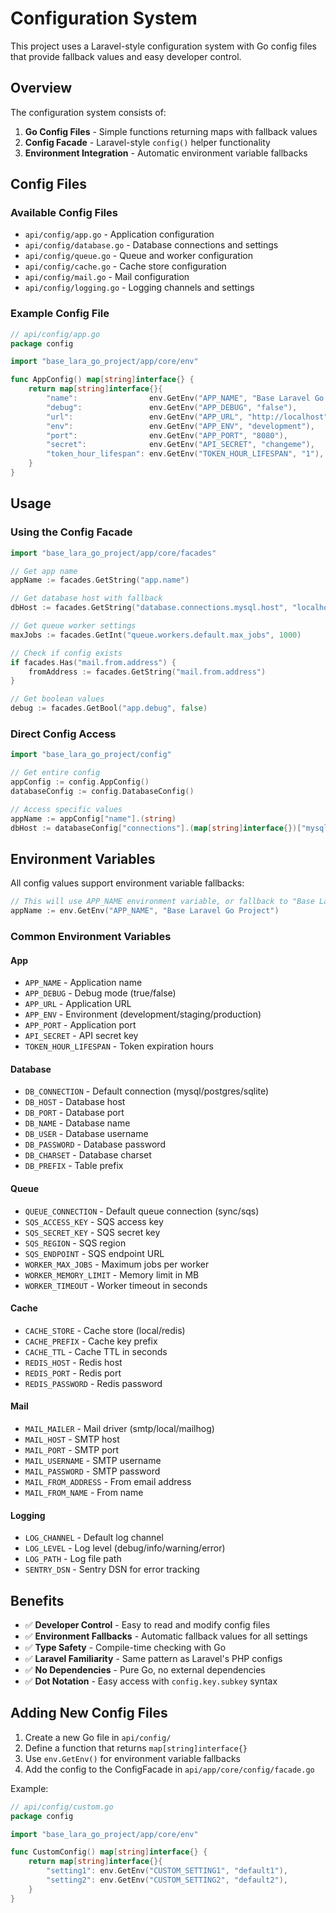 # Configuration System

This project uses a Laravel-style configuration system with Go config files that provide fallback values and easy developer control.

## Overview

The configuration system consists of:

1. **Go Config Files** - Simple functions returning maps with fallback values
2. **Config Facade** - Laravel-style `config()` helper functionality
3. **Environment Integration** - Automatic environment variable fallbacks

## Config Files

### Available Config Files

- `api/config/app.go` - Application configuration
- `api/config/database.go` - Database connections and settings
- `api/config/queue.go` - Queue and worker configuration
- `api/config/cache.go` - Cache store configuration
- `api/config/mail.go` - Mail configuration
- `api/config/logging.go` - Logging channels and settings

### Example Config File

```go
// api/config/app.go
package config

import "base_lara_go_project/app/core/env"

func AppConfig() map[string]interface{} {
	return map[string]interface{}{
		"name":                env.GetEnv("APP_NAME", "Base Laravel Go Project"),
		"debug":               env.GetEnv("APP_DEBUG", "false"),
		"url":                 env.GetEnv("APP_URL", "http://localhost"),
		"env":                 env.GetEnv("APP_ENV", "development"),
		"port":                env.GetEnv("APP_PORT", "8080"),
		"secret":              env.GetEnv("API_SECRET", "changeme"),
		"token_hour_lifespan": env.GetEnv("TOKEN_HOUR_LIFESPAN", "1"),
	}
}
```

## Usage

### Using the Config Facade

```go
import "base_lara_go_project/app/core/facades"

// Get app name
appName := facades.GetString("app.name")

// Get database host with fallback
dbHost := facades.GetString("database.connections.mysql.host", "localhost")

// Get queue worker settings
maxJobs := facades.GetInt("queue.workers.default.max_jobs", 1000)

// Check if config exists
if facades.Has("mail.from.address") {
    fromAddress := facades.GetString("mail.from.address")
}

// Get boolean values
debug := facades.GetBool("app.debug", false)
```

### Direct Config Access

```go
import "base_lara_go_project/config"

// Get entire config
appConfig := config.AppConfig()
databaseConfig := config.DatabaseConfig()

// Access specific values
appName := appConfig["name"].(string)
dbHost := databaseConfig["connections"].(map[string]interface{})["mysql"].(map[string]interface{})["host"].(string)
```

## Environment Variables

All config values support environment variable fallbacks:

```go
// This will use APP_NAME environment variable, or fallback to "Base Laravel Go Project"
appName := env.GetEnv("APP_NAME", "Base Laravel Go Project")
```

### Common Environment Variables

#### App
- `APP_NAME` - Application name
- `APP_DEBUG` - Debug mode (true/false)
- `APP_URL` - Application URL
- `APP_ENV` - Environment (development/staging/production)
- `APP_PORT` - Application port
- `API_SECRET` - API secret key
- `TOKEN_HOUR_LIFESPAN` - Token expiration hours

#### Database
- `DB_CONNECTION` - Default connection (mysql/postgres/sqlite)
- `DB_HOST` - Database host
- `DB_PORT` - Database port
- `DB_NAME` - Database name
- `DB_USER` - Database username
- `DB_PASSWORD` - Database password
- `DB_CHARSET` - Database charset
- `DB_PREFIX` - Table prefix

#### Queue
- `QUEUE_CONNECTION` - Default queue connection (sync/sqs)
- `SQS_ACCESS_KEY` - SQS access key
- `SQS_SECRET_KEY` - SQS secret key
- `SQS_REGION` - SQS region
- `SQS_ENDPOINT` - SQS endpoint URL
- `WORKER_MAX_JOBS` - Maximum jobs per worker
- `WORKER_MEMORY_LIMIT` - Memory limit in MB
- `WORKER_TIMEOUT` - Worker timeout in seconds

#### Cache
- `CACHE_STORE` - Cache store (local/redis)
- `CACHE_PREFIX` - Cache key prefix
- `CACHE_TTL` - Cache TTL in seconds
- `REDIS_HOST` - Redis host
- `REDIS_PORT` - Redis port
- `REDIS_PASSWORD` - Redis password

#### Mail
- `MAIL_MAILER` - Mail driver (smtp/local/mailhog)
- `MAIL_HOST` - SMTP host
- `MAIL_PORT` - SMTP port
- `MAIL_USERNAME` - SMTP username
- `MAIL_PASSWORD` - SMTP password
- `MAIL_FROM_ADDRESS` - From email address
- `MAIL_FROM_NAME` - From name

#### Logging
- `LOG_CHANNEL` - Default log channel
- `LOG_LEVEL` - Log level (debug/info/warning/error)
- `LOG_PATH` - Log file path
- `SENTRY_DSN` - Sentry DSN for error tracking

## Benefits

- ✅ **Developer Control** - Easy to read and modify config files
- ✅ **Environment Fallbacks** - Automatic fallback values for all settings
- ✅ **Type Safety** - Compile-time checking with Go
- ✅ **Laravel Familiarity** - Same pattern as Laravel's PHP configs
- ✅ **No Dependencies** - Pure Go, no external dependencies
- ✅ **Dot Notation** - Easy access with `config.key.subkey` syntax

## Adding New Config Files

1. Create a new Go file in `api/config/`
2. Define a function that returns `map[string]interface{}`
3. Use `env.GetEnv()` for environment variable fallbacks
4. Add the config to the ConfigFacade in `api/app/core/config/facade.go`

Example:
```go
// api/config/custom.go
package config

import "base_lara_go_project/app/core/env"

func CustomConfig() map[string]interface{} {
	return map[string]interface{}{
		"setting1": env.GetEnv("CUSTOM_SETTING1", "default1"),
		"setting2": env.GetEnv("CUSTOM_SETTING2", "default2"),
	}
}
```
